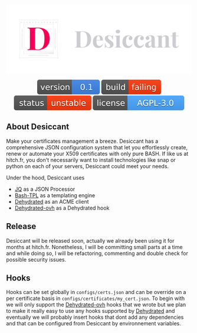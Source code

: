 [![Desiccant](./assets/desiccant.svg)](https://hitch.fr)

<p align="center">
  <a href="https://hitch.fr"><img src="./assets/version.svg" alt="Version"></a>
  <a href="https://hitch.fr"><img src="./assets/build_failed.svg" alt="Build Status"></a>
  <a href="https://hitch.fr"><img src="./assets/status_unstable.svg" alt="Latest Stable"></a>
  <a href="https://hitch.fr"><img src="./assets/license.svg" alt="License"></a>
</p>

## About Desiccant

Make your certificates management a breeze. Desiccant has a comprehensive JSON configuration system that let you effortlessly create, renew or automate your X509 certificates with only pure BASH. If like us at hitch.fr, you don't necessarily want to install technologies like snap or python on each of your servers, Desiccant could meet your needs.

Under the hood, Desiccant uses

- [JQ](https://github.com/stedolan/jq.git) as a JSON Processor
- [Bash-TPL](https://github.com/TekWizely/bash-tpl.git) as a templating engine
- [Dehydrated](https://github.com/dehydrated-io/dehydrated.git) as an ACME client
- [Dehydrated-ovh](https://github.com/hitch-fr/dehydrated-ovh.git) as a Dehydrated hook

## Release

Desiccant will be released soon, actually we already been using it for months at hitch.fr. Nonetheless, I will be committing small parts at a time and while doing so, I will be refactoring, commenting and double check for possible security issues.

## Hooks

Hooks can be set globally in `configs/certs.json` and can be override on a per certificate basis in `configs/certificates/my_cert.json`.
To begin with we will only support the [Dehydrated-ovh](https://github.com/hitch-fr/dehydrated-ovh.git) hooks that we wrote but we plan to make it really easy to use any hooks supported by [Dehydrated](https://github.com/dehydrated-io/dehydrated.git) and eventually we will probably insert hooks that dont add any dependencies and that can be configured from Desiccant by environnement variables.
